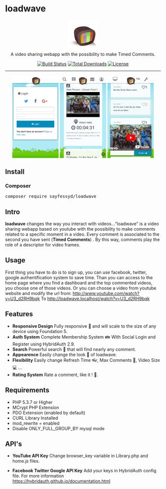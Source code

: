 # loadwave

<p align="center">
    <a href="https://tailwindcss.com/" target="_blank"><img width="100" src="https://raw.githubusercontent.com/sayfessyd/loadwave/master/public/img/loadwave3.png"></a><br>
    A video sharing webapp with the possibility to make Timed Comments.
</p>

<p align="center">
    <a href="https://travis-ci.org/sayfessyd/loadwave"><img src="https://img.shields.io/travis/sayfessyd/loadwave.svg?style=for-the-badge" alt="Build Status"></a>
    <a href="https://packagist.org/packages/sayfessyd/loadwave"><img src="https://img.shields.io/packagist/dt/sayfessyd/loadwave.svg?style=for-the-badge" alt="Total Downloads"></a>
    <a href="https://github.com/sayfessyd/loadwave/blob/master/LICENSE"><img src="https://img.shields.io/github/license/sayfessyd/loadwave.svg?style=for-the-badge" alt="License"></a>
</p>

------
<div align="center">
    <img src="https://raw.githubusercontent.com/sayfessyd/loadwave/master/public/screenshots/auth.jpg" width="150">
    <img src="https://raw.githubusercontent.com/sayfessyd/loadwave/master/public/screenshots/home.jpg" width="150">
    <img src="https://raw.githubusercontent.com/sayfessyd/loadwave/master/public/screenshots/app.jpg" width="150">
</div>

## Install

### Composer
<pre>
composer require sayfessyd/loadwave
</pre>


## Intro
**loadwave** changes the way you interact with videos...“loadwave” is a video sharing webapp based on youtube with the possibility to make comments related to a specific moment in a video. Every comment is associated to the second you have sent (**Timed Comments**) . By this way, comments play the role of a descriptor for video frames.


## Usage
First thing you have to do is to sign up, you can use facebook, twitter, google authentification system to save time. Than you can access to the home page where you find a dashboard and the top commented videos, you choose one of those videos. Or you can choose a video from youtube website and modify the url from: http://www.youtube.com/watch?v=U3_d2RH9bqk To http://loadwave.localhost/watch?v=U3_d2RH9bqk

## Features
+ **Responsive Design** Fully responsive :iphone: and will scale to the size of any device using Foundation 5.
+ **Auth System** Complete Membership System  :family: With Social Login and Register using HybridAuth 2.9.
+ **Search** Powerful search :mag_right: that will find nearly any comment.
+ **Appearence** Easily change the look  :necktie: of loadwave.
+ **Flexibility** Easily change Refresh Time :eyeglasses:, Max Comments :speech_balloon:, Video Size :computer: ... 
+ **Rating System** Rate a comment, like it ! :sparkling_heart:.

## Requirements
+ PHP 5.3.7 or Higher
+ MCrypt PHP Extension
+ PDO Extension (enabled by default)
+ CURL Library Installed
+ mod_rewrite = enabled
+ Disable ONLY_FULL_GROUP_BY mysql mode

## API's
+ **YouTube API Key**
Change browser_key variable in Library.php and home.js files.

+ **Facebook Twitter Google API Key**
Add your keys in HybridAuth config file. For more information https://hybridauth.github.io/documentation.html

